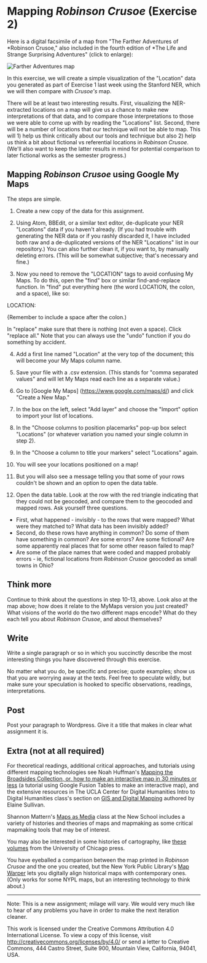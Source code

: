 # Mapping *Robinson Crusoe* (Exercise 2)

Here is a digital facsimile of a map from "The Farther Adventures of *Robinson Crusoe," also included in the fourth edition of *The Life and Strange Surprising Adventures" (click to enlarge):

![Farther Adventures map](http://pierre-marteau.com/editions/1719-robinson-crusoe/illus/1719-rc-vol-2-map.png)

In this exercise, we will create a simple visualization of the "Location" data you generated as part of Exercise 1 last week using the Stanford NER, which we will then compare with *Crusoe's* map.

There will be at least two interesting results. First, visualizing the NER-extracted locations on a map will give us a chance to make new interpretations of that data, and to compare those interpretations to those we were able to come up with by reading the "Locations" list. Second, there will be a number of locations that our technique will not be able to map. This will 1) help us think critically about our tools and technique but also 2) help us think a bit about fictional vs referential locations in *Robinson Crusoe*. (We'll also want to keep the latter results in mind for potential comparison to later fictional works as the semester progress.)

## Mapping *Robinson Crusoe* using Google My Maps

The steps are simple.

1.  Create a new copy of the data for this assignment.

2.  Using Atom, BBEdit, or a similar text editor, de-duplicate your NER "Locations" data if you haven't already. (If you had trouble with generating the NER data or if you rashly discarded it, I have included both raw and a de-duplicated versions of the NER "Locations" list in our repository.) You can also further clean it, if you want to, by manually deleting errors. (This will be somewhat subjective; that's necessary and fine.)

3.  Now you need to remove the "LOCATION" tags to avoid confusing My Maps. To do this, open the "find" box or similar find-and-replace function. In "find" put everything  here (the word LOCATION, the colon, and a space), like so:

LOCATION:

{Remember to include a space after the colon.)

In "replace" make sure that there is nothing (not even a space).  Click "replace all." Note that you can always use the "undo" function if you do something by accident.

4. Add a first line named "Location" at the very top of the document; this will become your My Maps column name.

5. Save your file with a .csv extension. (This stands for "comma separated values" and will let My Maps read each line as a separate value.)

6. Go to [Google My Maps] (https://www.google.com/maps/d/) and click "Create a New Map."

7. In the box on the left, select "Add layer" and choose the "Import" option to import your list of locations.

8. In the "Choose columns to position placemarks" pop-up box select "Locations" (or whatever variation you named your single column in step 2).

9. In the "Choose a column to title your markers" select "Locations" again.

10. You will see your locations positioned on a map!

11. But you will also see a message telling you that some of your rows couldn't be shown and an option to open the data table.

12. Open the data table. Look at the row with the red triangle indicating that they could not be geocoded, and compare them to the geocoded and mapped rows. Ask yourself three questions.
+ First, what happened - invisibly - to the rows that were mapped? What were they matched to? What data has been invisibly added?
+ Second, do these rows have anything in common? Do some of them have something in common? Are some errors? Are some fictional? Are some apparently real places that for some other reason failed to map?
+ Are some of the place names that were coded and mapped probably errors - ie, fictional locations from *Robinson Crusoe* geocoded as small towns in Ohio?

## Think more

Continue to think about the questions in step 10-13, above. Look also at the map above; how does it relate to the MyMaps version you just created? What visions of the world do the two different maps encode? What do they each tell you about *Robinson Crusoe*, and about themselves?

## Write

Write a single paragraph or so in which you succinctly describe the most interesting things you have discovered through this exercise.

No matter what you do, be specific and precise; quote examples; show us that you are worrying away at the texts. Feel free to speculate wildly, but make sure your speculation is hooked to specific observations, readings, interpretations.

## Post

Post your paragraph to Wordpress. Give it a title that makes in clear what assignment it is.

## Extra (not at all required)

For theoretical readings, additional critical approaches,  and tutorials using different mapping technologies see Noah Huffman's [Mapping the Broadsides Collection, or, how to make an interactive map in 30 minutes or less](https://blogs.library.duke.edu/bitstreams/2014/05/16/mapping-the-broadsides-collection-or-how-to-make-an-interactive-map-in-30-minutes-or-less/) (a tutorial using Google Fusion Tables to make an interactive map), and the extensive resources in The UCLA Center for Digital Humanities Intro to Digital Humanities class's section on [GIS and Digital Mapping](http://dh101.humanities.ucla.edu/?page_id=244) authored by Elaine Sullivan.

Shannon Mattern's [Maps as Media](http://www.wordsinspace.net/mapsmedia/fall2018/) class at the New School includes a variety of histories and theories of maps and mapmaking as some critical mapmaking tools that may be of interest. 

You may also be interested in some histories of cartography, like [these volumes](http://www.press.uchicago.edu/books/HOC/index.html) from the University of Chicago press.

You have eyeballed a comparison between the map printed in *Robinson Crusoe* and the one you created, but the New York Public Library's [Map Warper](http://maps.nypl.org/warper/) lets you digitally align historical maps with contemporary ones. (Only works for some NYPL maps, but an interesting technology to think about.)

----------


Note: This is a new assignment; milage will vary. We would very much like to hear of any problems you have in order to make the next iteration cleaner.

This work is licensed under the Creative Commons Attribution 4.0 International License. To view a copy of this license, visit http://creativecommons.org/licenses/by/4.0/ or send a letter to Creative Commons, 444 Castro Street, Suite 900, Mountain View, California, 94041, USA.
